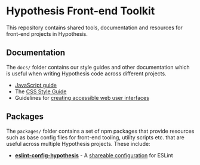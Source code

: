 Hypothesis Front-end Toolkit
============================

This repository contains shared tools, documentation and resources for
front-end projects in Hypothesis.

## Documentation

The `docs/` folder contains our style guides and other documentation which is
useful when writing Hypothesis code across different projects.

* [JavaScript guide](docs/js-guide.md)
* The [CSS Style Guide](docs/css-style-guide.md)
* Guidelines for [creating accessible web user interfaces](docs/accessibility.md)

## Packages

The `packages/` folder contains a set of npm packages that provide resources such
as base config files for front-end tooling, utility scripts etc. that are
useful across multiple Hypothesis projects. These include:

 - [**eslint-config-hypothesis**](packages/eslint-config-hypothesis) - A [shareable configuration](http://eslint.org/docs/developer-guide/shareable-configs)
   for ESLint
